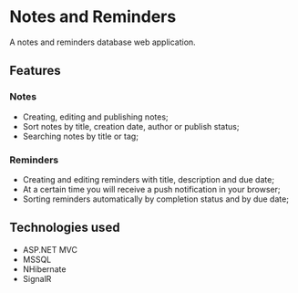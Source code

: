 # Notes and Reminders


A notes and reminders database web application.

## Features

### Notes

* Creating, editing and publishing notes;
* Sort notes by title, creation date, author or publish status;
* Searching notes by title or tag;

### Reminders

* Creating and editing reminders with title, description and due date;
* At a certain time you will receive a push notification in your browser;
* Sorting reminders automatically by completion status and by due date;

## Technologies used
* ASP.NET MVC
* MSSQL
* NHibernate
* SignalR
